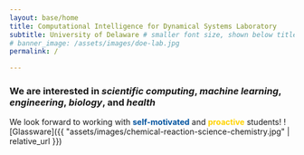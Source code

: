 ```yaml
---
layout: base/home
title: Computational Intelligence for Dynamical Systems Laboratory
subtitle: University of Delaware # smaller font size, shown below title+title2
# banner_image: /assets/images/doe-lab.jpg
permalink: /

---
```




### We are interested in *scientific computing*, *machine learning*, *engineering*, *biology*, and *health*

We look forward to working with <span style="color: #00539F;">**self-motivated**</span> and <span style="color:#FFD200;">**proactive**</span> students!
![Glassware]({{ "assets/images/chemical-reaction-science-chemistry.jpg" | relative_url }})

